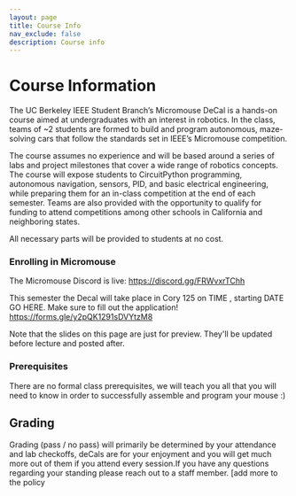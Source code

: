 ```yaml
---
layout: page
title: Course Info
nav_exclude: false
description: Course info
---
```


# Course Information

The UC Berkeley IEEE Student Branch’s Micromouse DeCal is a hands-on course aimed at undergraduates with an interest in robotics. In the class, teams of ~2 students are formed to build and program autonomous, maze-solving cars that follow the standards set in IEEE’s Micromouse competition.

The course assumes no experience and will be based around a series of labs and project milestones that cover a wide range of robotics concepts. The course will expose students to CircuitPython programming, autonomous navigation, sensors, PID, and basic electrical engineering, while preparing them for an in-class competition at the end of each semester. Teams are also provided with the opportunity to qualify for funding to attend competitions among other schools in California and neighboring states.

All necessary parts will be provided to students at no cost.

### Enrolling in Micromouse

The Micromouse Discord is live: https://discord.gg/FRWvxrTChh

This semester the Decal will take place in Cory 125 on TIME , starting DATE GO HERE. Make sure to fill out the application! https://forms.gle/y2pQK1291sDVYtzM8

Note that the slides on this page are just for preview. They'll be updated before lecture and posted after.

### Prerequisites

There are no formal class prerequisites, we will teach you all that you will need to know in order to successfully assemble and program your mouse :)


## Grading

Grading (pass / no pass) will primarily be determined by your attendance and lab checkoffs, deCals are for your enjoyment and you will get much more out of them if you attend every session.If you have any questions regarding your standing please reach out to a staff member. [add more to the policy 

